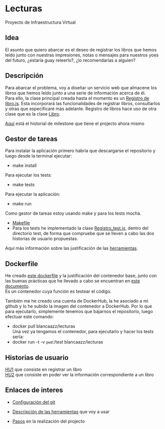 # Lecturas
Proyecto de Infraestructura Virtual

## Idea

El asunto  que quiero abarcar es el deseo de registrar los libros que hemos leído junto con nuestras impresiones, notas o mensajes para nuestros yoes del futuro, ¿estaría guay releerlo?, ¿lo recomendarías a alguien?

## Descripción

Para abarcar el problema, voy a diseñar un servicio web que almacene los libros que hemos leído junto a una serie de información acerca de él.  
Para ello, la clase principal creada hasta el momento es un [Registro de libro.js](src/Registro_libros.js). Esta incorporará las funcionalidades de registrar libros, consultarlos y otras que especificaré más adelante. Registro de libros hace uso de otra clase que es la clase [Libro](src/Libro.js).  

[Aquí](https://github.com/blancaazz/Lecturas/milestones?with_issues=no) está el historial de milestone que tiene el projecto ahora mismo  

## Gestor de tareas

Para instalar la aplicación primero habría que descargarse el repositorio y luego desde la terminal ejecutar: 

- make install

Para ejecutar los tests:

- make tests

Para ejecutar la aplicación:

- make run  

Como gestor de tareas estoy usando make y para los tests mocha.  
- [Makefile](Makefile)
- Para los tests he implementado la clase [Registro_test.js](test/Registro_test.js), dentro del directorio test, de forma que compruebe que se lleven a cabo las dos historias de usuario propuestas.  

Aquí más información sobre las justificación de las [herramientas](docs/herramientas.md).  

## Dockerfile

He creado [este dockerfile](Dockerfile) y la justificación del contenedor base, junto con las buenas prácticas que he llevado a cabo se encuentran en [este documento](docs/justificacion_dockerfile.md).  
Es un contenedor cuya función es testear el código.  

También me he creado una cuenta de DockerHub, la he asociado a mi github y lo he subido la imagen del contenedor a DockerHub. Por lo que para ejecutarlo, simplemente tenemos que bajarnos el repositorio, luego efectuar este comando:
- docker pull blancaazz/lecturas  
Una vez ya tengamos el contenedor, para ejecutarlo y hacer los tests sería: 
- docker run -t -v `pwd`:/test blancaazz/lecturas


## Historias de usuario

[HU1](https://github.com/blancaazz/Lecturas/issues/4) que consiste en registrar un libro  
[HU2](https://github.com/blancaazz/Lecturas/issues/5) que consiste en poder ver la información correspondiente a un libro



## Enlaces de interes

- [Configuración del git](docs/configuracion-git.md)  

- [Descripción de las herramientas](docs/herramientas.md) que voy a usar

- [Pasos](docs/pasos.md) en la realización del projecto